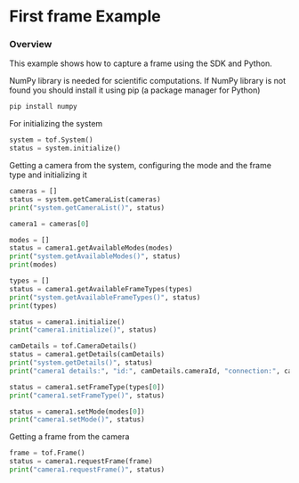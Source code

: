 # First frame Example

### Overview
This example shows how to capture a frame using the SDK and Python.

NumPy library is needed for scientific computations. 
If NumPy library is not found you should install it using pip (a package manager for Python)

```python
pip install numpy
```

For initializing the system
```python
system = tof.System()
status = system.initialize()
```

Getting a camera from the system, configuring the mode and the frame type and initializing it
```python
cameras = []
status = system.getCameraList(cameras)
print("system.getCameraList()", status)

camera1 = cameras[0]

modes = []
status = camera1.getAvailableModes(modes)
print("system.getAvailableModes()", status)
print(modes)

types = []
status = camera1.getAvailableFrameTypes(types)
print("system.getAvailableFrameTypes()", status)
print(types)

status = camera1.initialize()
print("camera1.initialize()", status)

camDetails = tof.CameraDetails()
status = camera1.getDetails(camDetails)
print("system.getDetails()", status)
print("camera1 details:", "id:", camDetails.cameraId, "connection:", camDetails.connection)

status = camera1.setFrameType(types[0])
print("camera1.setFrameType()", status)

status = camera1.setMode(modes[0])
print("camera1.setMode()", status)
```

Getting a frame from the camera
```python
frame = tof.Frame()
status = camera1.requestFrame(frame)
print("camera1.requestFrame()", status)
```

